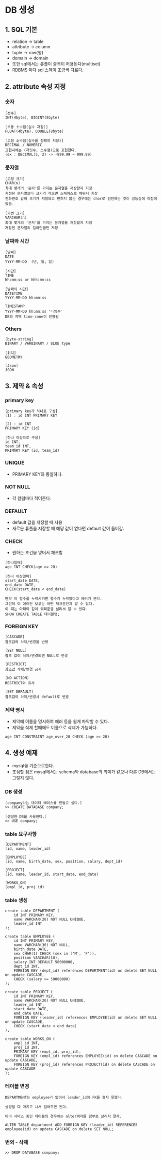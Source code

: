 # DB 생성

## 1. SQL 기본
* relation -> table
* attribute -> column
* tuple -> row(행)
* domain -> domain
* 또한 sql에서는 튜플이 중복이 허용된다(multiset)
* RDBMS 마다 sql 스펙이 조금씩 다르다.

## 2. attribute 속성 지정
### 숫자
```
[정수]
INT(4byte), BIGINT(8byte)

[부동 소수점(실수 저장)]
FLOAT(4byte), DOUBLE(8byte)

[고정 소수점(실수를 정확히 저장)]
DECIMAL / NUMERIC
표현시에는 (자릿수, 소수점)으로 표현한다.
(ex : DECIMAL(5, 2) -> -999.99 ~ 999.99)
```
### 문자열
```
[고정 크기]
CHAR(n)
최대 몇개의 '문자'를 가지는 문자열을 저장할지 지정
지정된 문자열보다 크기가 작으면 스페이스로 채워서 저장
전화번호 같이 크기가 지정되고 변하지 않는 경우에는 char로 선언하는 것이 성능상에 이점이 있음.

[가변 크기]
VARCHAR(n)
최대 몇개의 '문자'를 가지는 문자열을 저장할지 지정
저장된 문자열의 길이만큼만 저장
```
### 날짜와 시간
```
[날짜]
DATE
YYYY-MM-DD  (년, 월, 일)

[시간]
TIME
hh:mm:ss or hhh:mm:ss

[날짜와 시간]
DATETIME
YYYY-MM-DD hh:mm:ss

TIMESTAMP
YYYY-MM-DD hh:mm:ss '타임존'
DB의 지역 time-zone이 반영됨
```
### Others
```
[byte-string]
BINARY / VARBINARY / BLOB type

[위치]
GEOMETRY

[Json]
JSON
```

## 3. 제약 & 속성
### primary key
```
[primary key가 하나로 구성]
(1) : id INT PRIMARY KEY 

(2) : id INT
PRIMARY KEY (id)

[하나 이상으로 구성]
id INT,
team_id INT,
PRIMARY KEY (id, team_id)
```
### UNIQUE
* PRIMARY KEY와 동일하다.
### NOT NULL
* 각 컬럼마다 적어준다.
### DEFAULT
* default 값을 지정할 때 사용
* 새로운 튜플을 저장할 때 해당 값이 없다면 default 값이 들어감.
### CHECK
* 원하는 조건을 넣어서 체크함
```
[하나일때]
age INT CHECK(age >= 20)

[하나 이상일때]
start_date DATE,
end_date DATE,
CHECK(start_date < end_date)

만약 이 함수를 누락시키면 함수가 누락됬다고 에러가 뜬다.
그런데 이 에러만 보고는 어떤 체크문인지 알 수 없다.
이 때는 아래와 같이 쿼리문을 날려서 알 수 있다.
SHOW CREATE TABLE 테이블명;
```
### FOREIGN KEY
```
[CASCADE]
참조값의 삭제/변경을 반영

[SET NULL]
참조 값이 삭제/변경되면 NULL로 변경

[RESTRICT]
참조값 삭제/변경 금지

[NO ACTION]
RESTRICT와 유사

[SET DEFAULT]
참조값이 삭제/변경시 default로 변경
```
### 제약 명시
* 제약에 이름을 명시하여 에러 등을 쉽게 파악할 수 있다.
* 제약을 삭제 할때에도 이름으로 삭제가 가능하다.
```
age INT CONSTRAINT age_over_20 CHECK (age >= 20)
```


## 4. 생성 예제
* mysql을 기준으로한다.
* 조심할 점은 mysql에서는 schema와 database의 의미가 같으나 다른 DB에서는 그렇지 않다.
### DB 생성
```
[company라는 데이터 베이스를 만들고 싶다.]
>> CREATE DATABASE company;

[생성한 DB를 사용한다.]
>> USE company;
```
### table 요구사항
```
[DEPARTMENT]
(id, name, leader_id)

[EMPLOYEE]
(id, name, birth_date, sex, position, salary, dept_id)

[PROJECT]
(id, name, leader_id, start_date, end_date)

[WORKS_ON]
(empl_id, proj_id)
```
### table 생성
```
create table DEPARTMENT (
    id INT PRIMARY KEY,
    name VARCHAR(20) NOT NULL UNIQUE,
    leader_id INT
);

create table EMPLOYEE (
    id INT PRIMARY KEY,
    name VARCHAR(30) NOT NULL,
    birth_date DATE,
    sex CHAR(1) CHECK (sex in ('M', 'F')),
    position VARCHAR(10),
    salary INT DEFAULT 50000000,
    dept_id INT,
    FOREIGN KEY (dept_id) references DEPARTMENT(id) on delete SET NULL on update CASCADE,
    CHECK (salary >= 50000000)
);

create table PROJECT (
    id INT PRIMARY KEY,
    name VARCHAR(20) NOT NULL UNIQUE,
    leader_id INT,
    start_date DATE,
    end_date DATE,
    FOREIGN KEY (leader_id) references EMPLOYEE(id) on delete SET NULL on update CASCADE,
    CHECK (start_date < end_date)
);

create table WORKS_ON (
    empl_id INT,
    proj_id INT,
    PRIMARY KEY (empl_id, proj_id),
    FOREIGN KEY (empl_id) references EMPLOYEE(id) on delete CASCADE on update CASCADE,
    FOREIGN KEY (proj_id) references PROJECT(id) on delete CASCADE on update CASCADE
);
```
### 테이블 변경
```
DEPARTMENT는 employee가 없어서 leader_id에 FK를 걸지 못했다.

생성을 다 마치고 나서 걸어주면 된다.

이미 서비스 중인 테이블의 경우에는 alter쿼리를 함부로 날리지 말자.

ALTER TABLE department ADD FOREIGN KEY (leader_id) REFERENCES employee(id) on update CASCADE on delete SET NULL;
```
### 번외 - 삭제
```
>> DROP DATABASE company;
```
